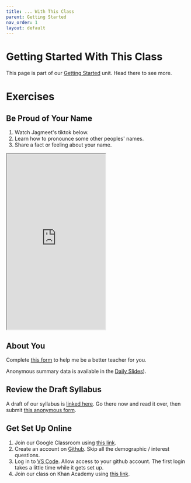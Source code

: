 ```yaml
---
title: ... With This Class
parent: Getting Started
nav_order: 1
layout: default
---
```


# Getting Started With This Class

This page is part of our [Getting Started](../) unit. Head there to see more.

# Exercises

## Be Proud of Your Name

1. Watch Jagmeet's tiktok below.
1. Learn how to pronounce some other peoples' names.
1. Share a fact or feeling about your name.
<iframe src="https://drive.google.com/file/d/1eEUfu9M1AA5rwergVHQXlSTAe3QLseB6/preview" width="270" height="480" allow="autoplay"></iframe>

## About You

Complete [this form](https://docs.google.com/forms/d/e/1FAIpQLScHn0jnRI-LFoaxY4xIqheIUgCwvAxQUGn_B9VBkJcwVwywXA/viewform) to help me be a better teacher for you.

Anonymous summary data is available in the [Daily Slides](../#daily-slides)).

## Review the Draft Syllabus

A draft of our syllabus is [linked here](https://docs.google.com/document/d/13gz4-Zm7xoDnXxb6Gx7-lF2RUrbFVSBX8860Ec7cW4M/edit). Go there now and read it over, then submit [this anonymous form](https://docs.google.com/forms/d/e/1FAIpQLScuqoeRf1YEgIPDqxa4ispjyRhSI3w-4PFKHI3g8aBiqtUTrQ/viewform).

## Get Set Up Online

1. Join our Google Classroom using [this link](https://classroom.google.com/c/NzA4MjAxNTg5MTUx?cjc=3nucnyg).
1. Create an account on [Github](https://www.github.com). Skip all the demographic / interest questions.
1. Log in to [VS Code](https://www.cs50.dev). Allow access to your github account. The first login takes a little time while it gets set up.
1. Join our class on Khan Academy using [this link](https://www.khanacademy.org/join/FGWYRWRV).
